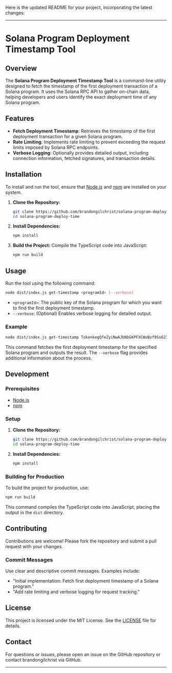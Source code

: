 Here is the updated README for your project, incorporating the latest changes:

---

# Solana Program Deployment Timestamp Tool

## Overview

The **Solana Program Deployment Timestamp Tool** is a command-line utility designed to fetch the timestamp of the first deployment transaction of a Solana program. It uses the Solana RPC API to gather on-chain data, helping developers and users identify the exact deployment time of any Solana program.

## Features

- **Fetch Deployment Timestamp**: Retrieves the timestamp of the first deployment transaction for a given Solana program.
- **Rate Limiting**: Implements rate limiting to prevent exceeding the request limits imposed by Solana RPC endpoints.
- **Verbose Logging**: Optionally provides detailed output, including connection information, fetched signatures, and transaction details.

## Installation

To install and run the tool, ensure that [Node.js](https://nodejs.org/) and [npm](https://www.npmjs.com/) are installed on your system.

1. **Clone the Repository:**
   ```bash
   git clone https://github.com/brandongilchrist/solana-program-deploy-time.git
   cd solana-program-deploy-time
   ```

2. **Install Dependencies:**
   ```bash
   npm install
   ```

3. **Build the Project:**
   Compile the TypeScript code into JavaScript:
   ```bash
   npm run build
   ```

## Usage

Run the tool using the following command:

```bash
node dist/index.js get-timestamp <programId> [--verbose]
```

- `<programId>`: The public key of the Solana program for which you want to find the first deployment timestamp.
- `--verbose`: (Optional) Enables verbose logging for detailed output.

### Example

```bash
node dist/index.js get-timestamp TokenkegQfeZyiNwAJbNbGKPFXCWuBvf9Ss623VQ5DA --verbose
```

This command fetches the first deployment timestamp for the specified Solana program and outputs the result. The `--verbose` flag provides additional information about the process.

## Development

### Prerequisites

- [Node.js](https://nodejs.org/)
- [npm](https://www.npmjs.com/)

### Setup

1. **Clone the Repository:**
   ```bash
   git clone https://github.com/brandongilchrist/solana-program-deploy-time.git
   cd solana-program-deploy-time
   ```

2. **Install Dependencies:**
   ```bash
   npm install
   ```

### Building for Production

To build the project for production, use:

```bash
npm run build
```

This command compiles the TypeScript code into JavaScript, placing the output in the `dist` directory.

## Contributing

Contributions are welcome! Please fork the repository and submit a pull request with your changes.

### Commit Messages

Use clear and descriptive commit messages. Examples include:
- "Initial implementation: Fetch first deployment timestamp of a Solana program."
- "Add rate limiting and verbose logging for request tracking."

## License

This project is licensed under the MIT License. See the [LICENSE](LICENSE) file for details.

## Contact

For questions or issues, please open an issue on the GitHub repository or contact brandongilchrist via GitHub.

---

